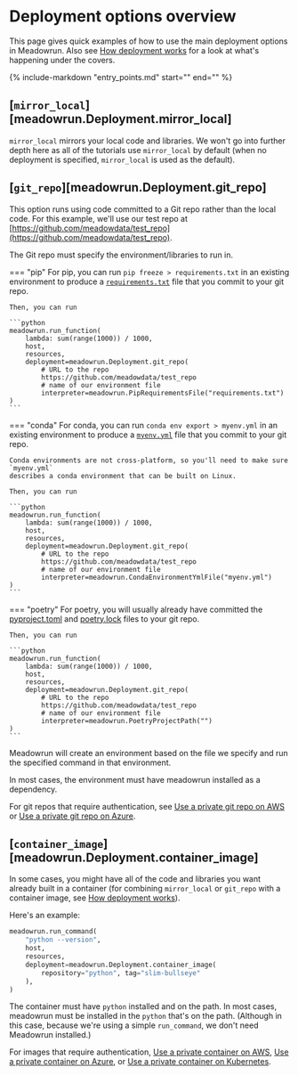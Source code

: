 # Deployment options overview

This page gives quick examples of how to use the main deployment options in Meadowrun.
Also see [How deployment works](../../explanation/deployment) for a look at what's
happening under the covers.

{%
include-markdown "entry_points.md"
start="<!--quickstarted-start-->"
end="<!--quickstarted-end-->"
%}


## [`mirror_local`][meadowrun.Deployment.mirror_local]

`mirror_local` mirrors your local code and libraries. We won't go into further depth
here as all of the tutorials use `mirror_local` by default (when no deployment is
specified, `mirror_local` is used as the default).


## [`git_repo`][meadowrun.Deployment.git_repo]

This option runs using code committed to a Git repo rather than the local code. For this
example, we'll use our test repo at
[https://github.com/meadowdata/test_repo](https://github.com/meadowdata/test_repo).

The Git repo must specify the environment/libraries to run in.

=== "pip"
    For pip, you can run `pip freeze > requirements.txt` in an existing environment to
    produce a
    [`requirements.txt`](https://github.com/meadowdata/test_repo/blob/main/requirements.txt)
    file that you commit to your git repo.

    Then, you can run

    ```python    
    meadowrun.run_function(
        lambda: sum(range(1000)) / 1000,
        host,
        resources,
        deployment=meadowrun.Deployment.git_repo(
            # URL to the repo
            https://github.com/meadowdata/test_repo
            # name of our environment file
            interpreter=meadowrun.PipRequirementsFile("requirements.txt")
    )
    ```
=== "conda"
    For conda, you can run `conda env export > myenv.yml` in an existing environment to
    produce a [`myenv.yml`](https://github.com/meadowdata/test_repo/blob/main/myenv.yml)
    file that you commit to your git repo.

    Conda environments are not cross-platform, so you'll need to make sure `myenv.yml`
    describes a conda environment that can be built on Linux.

    Then, you can run

    ```python    
    meadowrun.run_function(
        lambda: sum(range(1000)) / 1000,
        host,
        resources,
        deployment=meadowrun.Deployment.git_repo(
            # URL to the repo
            https://github.com/meadowdata/test_repo
            # name of our environment file
            interpreter=meadowrun.CondaEnvironmentYmlFile("myenv.yml")
    )
    ```
=== "poetry"
    For poetry, you will usually already have committed the
    [pyproject.toml](https://github.com/meadowdata/test_repo/blob/main/pyproject.toml) and
    [poetry.lock](https://github.com/meadowdata/test_repo/blob/main/poetry.lock) files to
    your git repo.

    Then, you can run

    ```python    
    meadowrun.run_function(
        lambda: sum(range(1000)) / 1000,
        host,
        resources,
        deployment=meadowrun.Deployment.git_repo(
            # URL to the repo
            https://github.com/meadowdata/test_repo
            # name of our environment file
            interpreter=meadowrun.PoetryProjectPath("")
    )
    ```

Meadowrun will create an environment based on the file we specify and run the specified
command in that environment.

In most cases, the environment must have meadowrun installed as a dependency.

<!--gitrepoauth-start-->
For git repos that require authentication, see [Use a private git repo on
AWS](../../how_to/private_git_repo_aws) or [Use a private git repo on
Azure](../../how_to/private_git_repo_azure).
<!--gitrepoauth-end-->


## [`container_image`][meadowrun.Deployment.container_image]

In some cases, you might have all of the code and libraries you want already built in a
container (for combining `mirror_local` or `git_repo` with a container image, see [How
deployment works](../../explanation/deployment)).

Here's an example:

```python    
meadowrun.run_command(
    "python --version",
    host,
    resources,
    deployment=meadowrun.Deployment.container_image(
        repository="python", tag="slim-bullseye"
    ),
)
```

The container must have `python` installed and on the path. In most cases, meadowrun
must be installed in the `python` that's on the path. (Although in this case, because
we're using a simple `run_command`, we don't need Meadowrun installed.)

<!--containerauth-start-->
For images that require authentication, [Use a private container on
AWS](../../how_to/private_container_aws), [Use a private container on
Azure](../../how_to/private_container_azure), or [Use a private container on
Kubernetes](../../how_to/private_container_kubernetes).
<!--containerauth-end-->